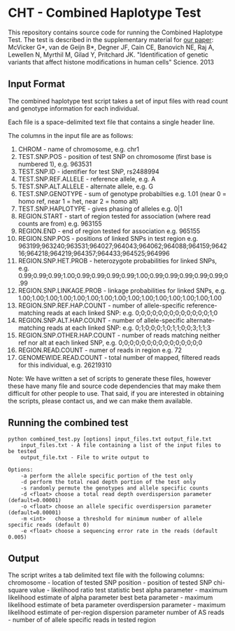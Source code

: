 CHT -  Combined Haplotype Test
======================

This repository contains source code for running the Combined Haplotype Test. The 
test is described in the supplementary material for [our paper](http://dx.doi.org/10.1126/science.1242429): McVicker G*, van de Geijn B*, Degner JF, Cain CE, Banovich NE, Raj A, 
Lewellen N, Myrthil M, Gilad Y, Pritchard JK. "Identification of genetic variants that 
affect histone modifications in human cells" Science. 2013


Input Format
----------

The combined haplotype test script takes a set of input files with
read count and genotype information for each individual. 

Each file is a space-delimited text file that contains a single header line.

The columns in the input file are as follows:
1. CHROM - name of chromosome, e.g. chr1
2. TEST.SNP.POS - position of test SNP on chromosome (first base is numbered 1),  e.g. 963531
3. TEST.SNP.ID - identifier for test SNP, rs2488994
4. TEST.SNP.REF.ALLELE - reference allele, e.g. A
5. TEST.SNP.ALT.ALLELE - alternate allele, e.g. G
6. TEST.SNP.GENOTYPE - sum of genotype probabilties e.g. 1.01 (near 0 = homo ref, near 1 = het, near 2 = homo alt)
7. TEST.SNP.HAPLOTYPE - gives phasing of alleles e.g. 0|1
8. REGION.START - start of region tested for association (where read counts are from) e.g. 963155
9. REGION.END - end of region tested for association e.g. 965155
10. REGION.SNP.POS - positions of linked SNPs in test region e.g. 963199;963240;963531;964027;964043;964062;964088;964159;964216;964218;964219;964357;964433;964525;964996
11. REGION.SNP.HET.PROB - heterozygote probabilities for linked SNPs, e.g. 0.99;0.99;0.99;1.00;0.99;0.99;0.99;0.99;1.00;0.99;0.99;0.99;0.99;0.99;0.99
12. REGION.SNP.LINKAGE.PROB - linkage probabilities for linked SNPs, e.g. 1.00;1.00;1.00;1.00;1.00;1.00;1.00;1.00;1.00;1.00;1.00;1.00;1.00;1.00;1.00
13. REGION.SNP.REF.HAP.COUNT - number of allele-specific reference-matching reads at each linked SNP: e.g. 0;0;0;0;0;0;0;0;0;0;0;0;0;1;0
14. REGION.SNP.ALT.HAP.COUNT - number of allele-specific alternate-matching reads at each linked SNP: e.g. 0;1;0;0;0;1;0;1;1;0;0;3;1;1;3
15. REGION.SNP.OTHER.HAP.COUNT - number of reads matching neither ref nor alt at each linked SNP, e.g. 0;0;0;0;0;0;0;0;0;0;0;0;0;0;0
16. REGION.READ.COUNT - numer of reads in region e.g. 72
17. GENOMEWIDE.READ.COUNT - total number of mapped, filtered reads for this individual, e.g. 26219310

Note: We have written a set of scripts to generate these files,
however these have many file and source code dependencies that may
make them difficult for other people to use. That said, if you are
interested in obtaining the scripts, please contact us, and we can
make them available.




Running the combined test
---------------------

    python combined_test.py [options] input_files.txt output_file.txt
        input_files.txt - A file containing a list of the input files to be tested
        output_file.txt - File to write output to

    Options:
        -a perform the allele specific portion of the test only
        -d perform the total read depth portion of the test only
        -s randomly permute the genotypes and allele specific counts
        -d <float> choose a total read depth overdispersion parameter (default=0.00001)
        -o <float> choose an allele specific overdispersion parameter (default=0.00001)
        -m <int>   choose a threshold for minimum number of allele specific reads (default 0)
        -e <float> choose a sequencing error rate in the reads (default 0.005)


Output
------

The script writes a tab delimited text file with the following columns:
    chromosome - location of tested SNP
    position - position of tested SNP
    chi-square value - likelihood ratio test statistic
    best alpha parameter - maximum likelihood estimate of alpha parameter
    best beta parameter - maximum likelihood estimate of beta parameter
    overdispersion parameter - maximum  likelihood estimate of per-region dispersion parameter
    number of AS reads - number  of of allele specific reads in tested region



